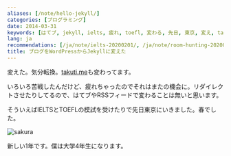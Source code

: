 ```yaml
---
aliases: [/note/hello-jekyll/]
categories: [プログラミング]
date: 2014-03-31
keywords: [はてブ, jekyll, ielts, 疲れ, toefl, 変わる, 先日, 東京, 変え, takuti]
lang: ja
recommendations: [/ja/note/ielts-20200201/, /ja/note/room-hunting-202006/, /ja/note/dmm-eikaiwa/]
title: ブログをWordPressからJekyllに変えた
---
```


変えた。気分転換。[takuti.me](http://takuti.me/)も変わってます。

いろいろ苦戦したんだけど、疲れちゃったのでそれはまたの機会に。リダイレクトさせたりしてるので、はてブやRSSフィードで変わることは無いと思います。

そういえばIELTSとTOEFLの模試を受けたりで先日東京にいきました。春でした。

![sakura](/images/jekyll/2014-03-31-sakura.jpg)

新しい1年です。僕は大学4年生になります。
